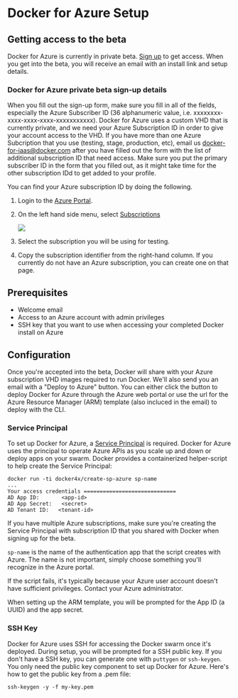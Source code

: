 <!--[metadata]>
+++
title = "Docker for Azure"
description = "Docker for Azure"
keywords = ["iaas, azure"]
[menu.main]
identifier="docs-azure-index"
parent = "docs-azure"
name = "Setup & Prerequisites"
weight="2"
+++
<![end-metadata]-->

# Docker for Azure Setup

## Getting access to the beta

Docker for Azure is currently in private beta. [Sign up](https://beta.docker.com) to get access. When you get into the beta, you will receive an email with an install link and setup details.

### Docker for Azure private beta sign-up details

When you fill out the sign-up form, make sure you fill in all of the fields, especially the Azure Subscriber ID (36 alphanumeric value, i.e. xxxxxxxx-xxxx-xxxx-xxxx-xxxxxxxxxxx). Docker for Azure uses a custom VHD that is currently private, and we need your Azure Subscription ID in order to give your account access to the VHD. If you have more than one Azure Subcription that you use (testing, stage, production, etc), email us <docker-for-iaas@docker.com> after you have filled out the form with the list of additional subscription ID that need access. Make sure you put the primary subscriber ID in the form that you filled out, as it might take time for the other subscription IDd to get added to your profile.

You can find your Azure subscription ID by doing the following.

1. Login to the [Azure Portal](https://portal.azure.com/#blade/Microsoft_Azure_Billing/SubscriptionsBlade).
2. On the left hand side menu, select [Subscriptions](https://portal.azure.com/#blade/Microsoft_Azure_Billing/SubscriptionsBlade)

    <img src="/img/azure/subscription.png">

3. Select the subscription you will be using for testing.
3. Copy the subscription identifier from the right-hand column. If you currently do not have an Azure subscription, you can create one on that page.

## Prerequisites

- Welcome email
- Access to an Azure account with admin privileges
- SSH key that you want to use when accessing your completed Docker install on Azure

## Configuration

Once you're accepted into the beta, Docker will share with your Azure subscription VHD images required to run Docker. We'll also send you an email with a "Deploy to Azure" button. You can either click the button to deploy Docker for Azure through the Azure web portal or use the url for the Azure Resource Manager (ARM) template (also incluced in the email) to deploy with the CLI.

### Service Principal

To set up Docker for Azure, a [Service Principal](https://azure.microsoft.com/en-us/documentation/articles/active-directory-application-objects/) is required. Docker for Azure uses the principal to operate Azure APIs as you scale up and down or deploy apps on your swarm. Docker provides a containerized helper-script to help create the Service Principal:

    docker run -ti docker4x/create-sp-azure sp-name
    ...
    Your access credentials =============================
    AD App ID:       <app-id>
    AD App Secret:   <secret>
    AD Tenant ID:   <tenant-id>

If you have multiple Azure subscriptions, make sure you're creating the Service Principal with subscription ID that you shared with Docker when signing up for the beta.

`sp-name` is the name of the authentication app that the script creates with Azure. The name is not important, simply choose something you'll recognize in the Azure portal.

If the script fails, it's typically because your Azure user account doesn't have sufficient privileges. Contact your Azure administrator.

When setting up the ARM template, you will be prompted for the App ID (a UUID) and the app secret.

### SSH Key

Docker for Azure uses SSH for accessing the Docker swarm once it's deployed. During setup, you will be prompted for a SSH public key. If you don't have a SSH key, you can generate one with `puttygen` or `ssh-keygen`. You only need the public key component to set up Docker for Azure. Here's how to get the public key from a .pem file:

    ssh-keygen -y -f my-key.pem
